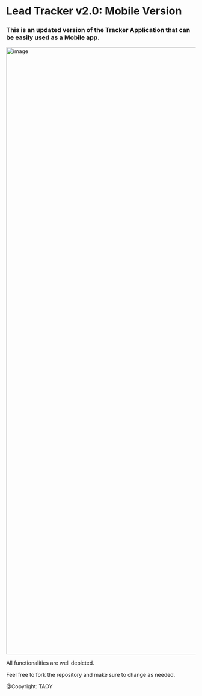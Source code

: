 # Lead Tracker v2.0: Mobile Version

### This is an updated version of the Tracker Application that can be easily used as a Mobile app.

<img width="3024" height="1614" alt="image" src="https://github.com/user-attachments/assets/aa2d8421-4686-48f6-bcf9-d2d042d23bdc" />

All functionalities are well depicted.

Feel free to fork the repository and make sure to change as needed.

@Copyright: TAOY
